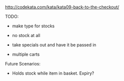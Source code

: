 http://codekata.com/kata/kata09-back-to-the-checkout/

TODO:
- make type for stocks

- no stock at all
- take specials out and have it be passed in
- multiple carts



Future Scenarios:
- Holds stock while item in basket. Expiry?
